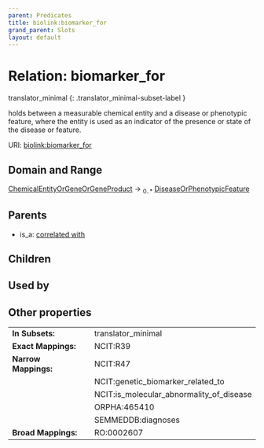 ```yaml
---
parent: Predicates
title: biolink:biomarker_for
grand_parent: Slots
layout: default
---
```


# Relation: biomarker_for

translator_minimal
{: .translator_minimal-subset-label }


holds between a measurable chemical entity and a disease or phenotypic feature, where the entity is used as an indicator of the presence or state of the disease or feature.

URI: [biolink:biomarker_for](https://w3id.org/biolink/vocab/biomarker_for)

## Domain and Range

[ChemicalEntityOrGeneOrGeneProduct](ChemicalEntityOrGeneOrGeneProduct.md) ->  <sub>0..\*</sub> [DiseaseOrPhenotypicFeature](DiseaseOrPhenotypicFeature.md)

## Parents

 *  is_a: [correlated with](correlated_with.md)

## Children


## Used by


## Other properties

|  |  |  |
| --- | --- | --- |
| **In Subsets:** | | translator_minimal |
| **Exact Mappings:** | | NCIT:R39 |
| **Narrow Mappings:** | | NCIT:R47 |
|  | | NCIT:genetic_biomarker_related_to |
|  | | NCIT:is_molecular_abnormality_of_disease |
|  | | ORPHA:465410 |
|  | | SEMMEDDB:diagnoses |
| **Broad Mappings:** | | RO:0002607 |


